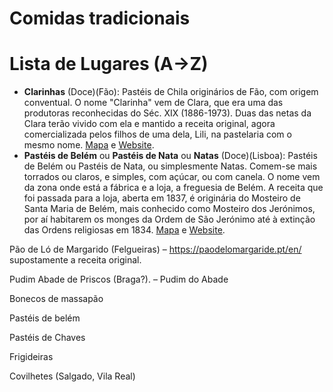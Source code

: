 # Comidas tradicionais


# Lista de Lugares (A→Z)

- **Clarinhas** (Doce)(Fão): Pastéis de Chila originários de Fão, com origem conventual. O nome "Clarinha" vem de Clara, que era uma das produtoras reconhecidas do Séc. XIX (1886-1973). Duas das netas da Clara terão vivido com ela e mantido a receita original, agora comercializada pelos filhos de uma dela, Lili, na pastelaria com o mesmo nome. [Mapa](https://goo.gl/maps/VkmsBCcGPbQEouY76) e [Website](http://www.deliligourmet.com/).
- **Pastéis de Belém** ou **Pastéis de Nata** ou **Natas** (Doce)(Lisboa): Pastéis de Belém ou Pastéis de Nata, ou simplesmente Natas. Comem-se mais torrados ou claros, e simples, com açúcar, ou com canela. O nome vem da zona onde está a fábrica e a loja, a freguesia de Belém. A receita que foi passada para a loja, aberta em 1837, é originária do Mosteiro de Santa Maria de Belém, mais conhecido como Mosteiro dos Jerónimos, por aí habitarem os monges da Ordem de São Jerónimo até à extinção das Ordens religiosas em 1834. [Mapa](https://maps.app.goo.gl/7tD7otZyPQxDyV1T6) e [Website](https://pasteisdebelem.pt/).


Pão de Ló de Margarido (Felgueiras)
– https://paodelomargaride.pt/en/ supostamente a receita original.

Pudim Abade de Priscos (Braga?).
– Pudim do Abade

Bonecos de massapão

Pastéis de belém

Pastéis de Chaves

Frigideiras

Covilhetes (Salgado, Vila Real)

